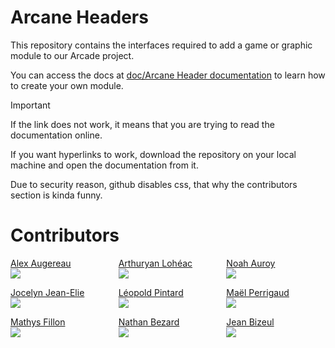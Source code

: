 # Arcane Headers
This repository contains the interfaces required to add a game or graphic module to our Arcade project.

You can access the docs at [doc/Arcane Header documentation](<doc/Arcade documentation>) to learn how to create your own module.
> [!IMPORTANT]
> If the link does not work, it means that you are trying to read the documentation online.
> 
> If you want hyperlinks to work, download the repository on your local machine and open the documentation from it.
> 
> Due to security reason, github disables css, that why the contributors section is kinda funny.
# Contributors
<div style="
    display: grid;
    grid-template-columns: repeat(3, 1fr);
    gap: 1em;
    width: 100s%;">
    <div style="display: flex; flex-direction: column; justify-content: center;">
        <a href="https://github.com/alex172931">Alex Augereau</a>
        <img src="https://github.com/alex172931.png"/>
    </div>
    <div style="display: flex; flex-direction: column; justify-content: center;">
        <a href="https://github.com/ArthuryanLoheac">Arthuryan Lohéac</a>
        <img src="https://github.com/ArthuryanLoheac.png" />
    </div>
    <div style="display: flex; flex-direction: column; justify-content: center;">
        <a href="https://github.com/ChifuyuOnWish">Noah Auroy</a>
        <img src="https://github.com/ChifuyuOnWish.png" />
    </div>
    <div style="display: flex; flex-direction: column; justify-content: center;">
        <a href="https://github.com/Jocelyn-JE">Jocelyn Jean-Elie</a>
        <img src="https://github.com/Jocelyn-JE.png" />
    </div>
    <div style="display: flex; flex-direction: column; justify-content: center;">
        <a href="github.com/Leopold-PINTARD">Léopold Pintard</a>
        <img src="https://github.com/Leopold-PINTARD.png" />
    </div>
    <div style="display: flex; flex-direction: column; justify-content: center;">
        <a href="https://github.com/maelemiel">Maël Perrigaud</a>
        <img src="https://github.com/maelemiel.png" />
    </div>
    <div style="display: flex; flex-direction: column; justify-content: center;">
        <a href="https://github.com/mathys-f">Mathys Fillon</a>
        <img src="https://github.com/mathys-f.png" />
    </div>
    <div style="display: flex; flex-direction: column; justify-content: center;">
        <a href="https://github.com/NathanBezard">Nathan Bezard</a>
        <img src="https://github.com/NathanBezard.png" />
    </div>
    <div style="display: flex; flex-direction: column; justify-content: center;">
        <a href="https://github.com/JeanBizeul">Jean Bizeul</a>
        <img src="https://github.com/JeanBizeul.png" />
</div></di
v>
